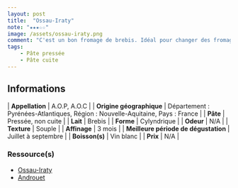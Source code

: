 ```yaml
---
layout: post
title:  "Ossau-Iraty"
note: "★★★☆☆"
image: /assets/ossau-iraty.png
comment: "C'est un bon fromage de brebis. Idéal pour changer des fromages au lait de vache du type Comté. Il conviendra parfaitement en apéritif mais aussi sur un plateau de fromage. Je le trouve meilleur lorsqu'il est marié avec une confiture de cerise noire ! Au goût, je trouve qu'on perçoit des notes de noisette."
tags:
    - Pâte pressée
    - Pâte cuite
---
```


## Informations

| **Appellation** | A.O.P, A.O.C |
| **Origine géographique** | Département : Pyrénées-Atlantiques, Région : Nouvelle-Aquitaine, Pays : France    |
| **Pâte** | Pressée, non cuite |
| **Lait** | Brebis |
| **Forme** | Cylyndrique |
| **Odeur** | N/A |
| **Texture** | Souple |
| **Affinage** | 3 mois |
| **Meilleure période de dégustation** | Juillet à septembre |
| **Boisson(s)** | Vin blanc |
| **Prix** | N/A |

### Ressource(s)
* [Ossau-Iraty](https://www.ossau-iraty.fr)
* [Androuet](https://androuet.com/Ossau-Iraty-12.html)